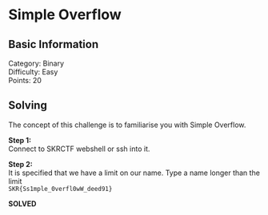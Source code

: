 # Simple Overflow

## Basic Information
Category: Binary    
Difficulty: Easy  
Points: 20  

## Solving
The concept of this challenge is to familiarise you with Simple Overflow. 
  
**Step 1:**  
Connect to SKRCTF webshell or ssh into it.   

**Step 2:**   
It is specified that we have a limit on our name. Type a name longer than the limit  
```SKR{Ss1mple_0verfl0wW_deed91}```

**SOLVED**  
